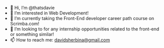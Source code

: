 - 👋 Hi, I’m @thatsdavie
- 👀 I’m interested in Web Development!
- 🌱 I’m currently taking the Front-End developer career path course on Scrimba.com!
- 💞️ I’m looking to for any internship opportunities related to the front-end or something similar!
- 📫 How to reach me: davidsherbina@gmail.com


